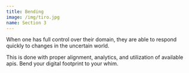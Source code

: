 ```yaml
---
title: Bending
image: /img/tiro.jpg
name: Section 3
---
```

When one has full control over their domain, they are able to respond quickly to changes in the uncertain world.  

This is done with proper alignment, analytics, and utilization of available apis.  Bend your digital footprint to your whim.
